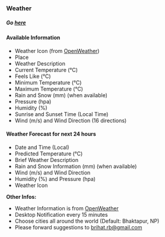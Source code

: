 ### Weather
##### Go [here](https://brihat-rb.github.io/weather/weather.html)

#### Available Information
- Weather Icon (from [OpenWeather](https://openweathermap.org))
- Place
- Weather Description
- Current Temperature (&deg;C)
- Feels Like (&deg;C)
- Minimum Temperature (&deg;C)
- Maximum Temperature (&deg;C)
- Rain and Snow (mm) (when available)
- Pressure (hpa)
- Humidity (%)
- Sunrise and Sunset Time (Local Time)
- Wind (m/s) and Wind Direction (16 directions)  

#### Weather Forecast for next 24 hours
- Date and Time (Local)
- Predicted Temperature (&deg;C)
- Brief Weather Description
- Rain and Snow Information (mm) (when available)
- Wind (m/s) and Wind Direction
- Humidity (%) and Pressure (hpa)
- Weather Icon  

__Other Infos:__
- Weather Information is from [OpenWeather](https://openweathermap.org)
- Desktop Notification every 15 minutes
- Choose cities all around the world (Default: Bhaktapur, NP)
- Please forward suggestions to brihat.rb@gmail.com
